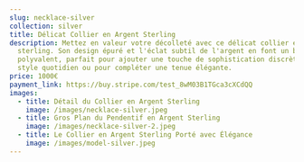 ```yaml
---
slug: necklace-silver
collection: silver
title: Délicat Collier en Argent Sterling
description: Mettez en valeur votre décolleté avec ce délicat collier en argent
  sterling. Son design épuré et l'éclat subtil de l'argent en font un bijou
  polyvalent, parfait pour ajouter une touche de sophistication discrète à votre
  style quotidien ou pour compléter une tenue élégante.
price: 1000€
payment_link: https://buy.stripe.com/test_8wM03B1TGca3cXCdQQ
images:
  - title: Détail du Collier en Argent Sterling
    image: /images/necklace-silver.jpeg
  - title: Gros Plan du Pendentif en Argent Sterling
    image: /images/necklace-silver-2.jpeg
  - title: Le Collier en Argent Sterling Porté avec Élégance
    image: /images/model-silver.jpeg
---
```

